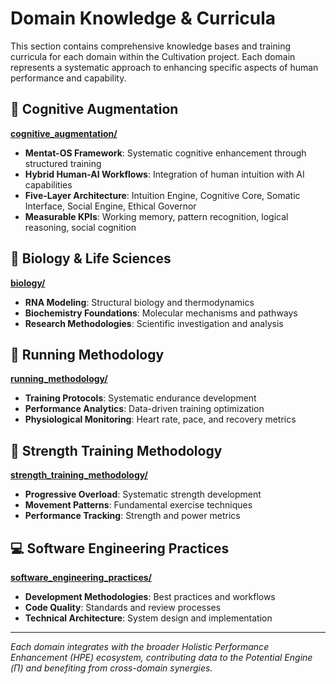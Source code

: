 # Domain Knowledge & Curricula

This section contains comprehensive knowledge bases and training curricula for each domain within the Cultivation project. Each domain represents a systematic approach to enhancing specific aspects of human performance and capability.

## 🧠 Cognitive Augmentation
**[cognitive_augmentation/](./cognitive_augmentation/)**
- **Mentat-OS Framework**: Systematic cognitive enhancement through structured training
- **Hybrid Human-AI Workflows**: Integration of human intuition with AI capabilities
- **Five-Layer Architecture**: Intuition Engine, Cognitive Core, Somatic Interface, Social Engine, Ethical Governor
- **Measurable KPIs**: Working memory, pattern recognition, logical reasoning, social cognition

## 🧬 Biology & Life Sciences
**[biology/](./biology/)**
- **RNA Modeling**: Structural biology and thermodynamics
- **Biochemistry Foundations**: Molecular mechanisms and pathways
- **Research Methodologies**: Scientific investigation and analysis

## 🏃 Running Methodology
**[running_methodology/](./running_methodology/)**
- **Training Protocols**: Systematic endurance development
- **Performance Analytics**: Data-driven training optimization
- **Physiological Monitoring**: Heart rate, pace, and recovery metrics

## 💪 Strength Training Methodology
**[strength_training_methodology/](./strength_training_methodology/)**
- **Progressive Overload**: Systematic strength development
- **Movement Patterns**: Fundamental exercise techniques
- **Performance Tracking**: Strength and power metrics

## 💻 Software Engineering Practices
**[software_engineering_practices/](./software_engineering_practices/)**
- **Development Methodologies**: Best practices and workflows
- **Code Quality**: Standards and review processes
- **Technical Architecture**: System design and implementation

---

*Each domain integrates with the broader Holistic Performance Enhancement (HPE) ecosystem, contributing data to the Potential Engine (Π) and benefiting from cross-domain synergies.*
